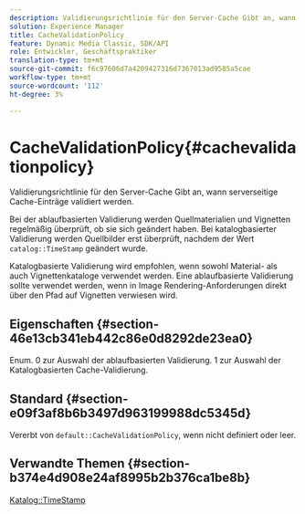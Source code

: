 ```yaml
---
description: Validierungsrichtlinie für den Server-Cache Gibt an, wann serverseitige Cache-Einträge validiert werden.
solution: Experience Manager
title: CacheValidationPolicy
feature: Dynamic Media Classic, SDK/API
role: Entwickler, Geschäftspraktiker
translation-type: tm+mt
source-git-commit: f6c97606d7a4209427316d7367013ad9585a5cae
workflow-type: tm+mt
source-wordcount: '112'
ht-degree: 3%

---
```



# CacheValidationPolicy{#cachevalidationpolicy}

Validierungsrichtlinie für den Server-Cache Gibt an, wann serverseitige Cache-Einträge validiert werden.

Bei der ablaufbasierten Validierung werden Quellmaterialien und Vignetten regelmäßig überprüft, ob sie sich geändert haben. Bei katalogbasierter Validierung werden Quellbilder erst überprüft, nachdem der Wert `catalog::TimeStamp` geändert wurde.

Katalogbasierte Validierung wird empfohlen, wenn sowohl Material- als auch Vignettenkataloge verwendet werden. Eine ablaufbasierte Validierung sollte verwendet werden, wenn in Image Rendering-Anforderungen direkt über den Pfad auf Vignetten verwiesen wird.

## Eigenschaften {#section-46e13cb341eb442c86e0d8292de23ea0}

Enum. 0 zur Auswahl der ablaufbasierten Validierung. 1 zur Auswahl der Katalogbasierten Cache-Validierung.

## Standard {#section-e09f3af8b6b3497d963199988dc5345d}

Vererbt von `default::CacheValidationPolicy`, wenn nicht definiert oder leer.

## Verwandte Themen {#section-b374e4d908e24af8995b2b376ca1be8b}

[Katalog::TimeStamp](../../../../../ir-api/material-cat/image-rendering-api-ref/c-ir-material-catalog/c-ir-material-data-reference/r-ir-timestamp-dataref.md#reference-6daf7973dc4f4b4e9e8165756db7c319)
